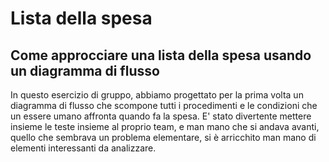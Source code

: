 # Lista della spesa

## Come approcciare una lista della spesa usando un diagramma di flusso

In questo esercizio di gruppo, abbiamo progettato per la prima volta un diagramma di flusso che scompone tutti i procedimenti e le condizioni che un essere umano affronta quando fa la spesa. E' stato divertente mettere insieme le teste insieme al proprio team, e man mano che si andava avanti, quello che sembrava un problema elementare, si è arricchito man mano di elementi interessanti da analizzare.